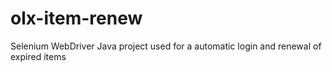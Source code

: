 # olx-item-renew
Selenium WebDriver Java project used for a automatic login and renewal of expired items  
